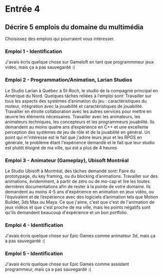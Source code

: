 # Entrée 4
## Décrire 5 emplois du domaine du multimédia
Choisissez des emplois qui pourraient vous intéresser. 

### Emploi 1 - Identification
J'avais écris quelque chose sur Gameloft en tant que programmmeur jeux video, mais ça a pas sauvegardé :(

### Emploi 2 - Programmation/Animation, Larian Studios
Le Studio Larian à Québec à St-Roch, le studio de la compagnie principal en Amérique du Nord. Quelques tâches reliées à l'emploi sont: Travailler sur tous les aspects des systèmes d’animation du jeu : caractéristiques du moteur, intégration avec la jouabilité et caractéristiques de jouabilité. Travailler en étroite collaboration avec les autres services pour mettre en œuvre les éléments nécessaires. Travailler avec les animateurs, les animateurs techniques, les concepteurs et les programmeurs jouabilité. Ils demandent au moins quatre ans d’expérience en C++ et une excellente perception des systèmes de jeu de rôle et de la jouabilité en général. Un point qui m'intéresse est le fait que j'adore leurs jeux et les RPGS en générale, le problème étant l'expérience demandé et le fait que leur studio est plutôt éloigné de ma ville, qui est a plus de 4 heures

### Emploi 3 - Animateur (Gameplay), Ubisoft Montréal
Le Studio Ubisoft à Montréal, des tâches demandé sont: Faire du prototypage, du key framing, ou du blocking d’animations. Travailler sur des animations, évidemment, à partir de zéro ou de mo-cap et lire les toutes dernières documentations afin de rester à la pointe de votre domaine. Ils demandent au moins  4-5 ans d'expérience en animation en jeux vidéo, ou l’équivalent et de l’expérience avec des logiciels d’animation tels que Motion Builder, 3ds Max ou Maya. Ce que j'aime, c'est que c'est de l'animation de jeux vidéos et que c'est proche de ma ville, mais les points négatifs sont qu'ils demandent beaucoup d'expérience et un bon portfolio.

### Emploi 4 - Identification
J'avais écris quelque chose sur Epic Games comme animateur 3d, mais ça a pas sauvegardé :(
### Emploi 5 - Identification
J'avais écris quelque chose sur Epic Games comme assistant programmeur, mais ça a pas sauvegardé :(



